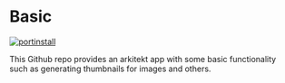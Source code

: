 # Basic

[![portinstall](https://img.shields.io/badge/arkitekt-install-green)](http://localhost:6789/user/port?dialog=create&dialog-repo=basic&dialog-user=jhnnsrs)

This Github repo provides an arkitekt app with some basic functionality such
as generating thumbnails for images and others.
